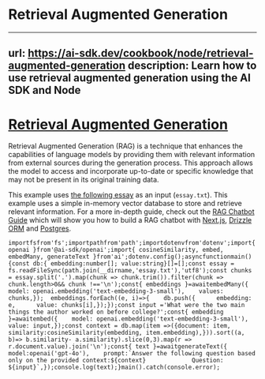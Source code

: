 # Retrieval Augmented Generation


---
url: https://ai-sdk.dev/cookbook/node/retrieval-augmented-generation
description: Learn how to use retrieval augmented generation using the AI SDK and Node
---


# [Retrieval Augmented Generation](#retrieval-augmented-generation)


Retrieval Augmented Generation (RAG) is a technique that enhances the capabilities of language models by providing them with relevant information from external sources during the generation process. This approach allows the model to access and incorporate up-to-date or specific knowledge that may not be present in its original training data.

This example uses [the following essay](https://raw.githubusercontent.com/run-llama/llama_index/main/docs/docs/examples/data/paul_graham/paul_graham_essay.txt) as an input (`essay.txt`). This example uses a simple in-memory vector database to store and retrieve relevant information. For a more in-depth guide, check out the [RAG Chatbot Guide](/docs/guides/rag-chatbot) which will show you how to build a RAG chatbot with [Next.js](https://nextjs.org), [Drizzle ORM](https://orm.drizzle.team/) and [Postgres](https://postgresql.org).

```
importfsfrom'fs';importpathfrom'path';importdotenvfrom'dotenv';import{ openai }from'@ai-sdk/openai';import{ cosineSimilarity, embed, embedMany, generateText }from'ai';dotenv.config();asyncfunctionmain(){const db:{ embedding:number[]; value:string}[]=[];const essay = fs.readFileSync(path.join(__dirname,'essay.txt'),'utf8');const chunks = essay.split('.').map(chunk => chunk.trim()).filter(chunk => chunk.length>0&& chunk !=='\n');const{ embeddings }=awaitembedMany({    model: openai.embedding('text-embedding-3-small'),    values: chunks,});  embeddings.forEach((e, i)=>{    db.push({      embedding: e,      value: chunks[i],});});const input ='What were the two main things the author worked on before college?';const{ embedding }=awaitembed({    model: openai.embedding('text-embedding-3-small'),    value: input,});const context = db.map(item =>({document: item,      similarity:cosineSimilarity(embedding, item.embedding),})).sort((a, b)=> b.similarity- a.similarity).slice(0,3).map(r => r.document.value).join('\n');const{ text }=awaitgenerateText({    model:openai('gpt-4o'),    prompt:`Answer the following question based only on the provided context:${context}             Question: ${input}`,});console.log(text);}main().catch(console.error);
```
